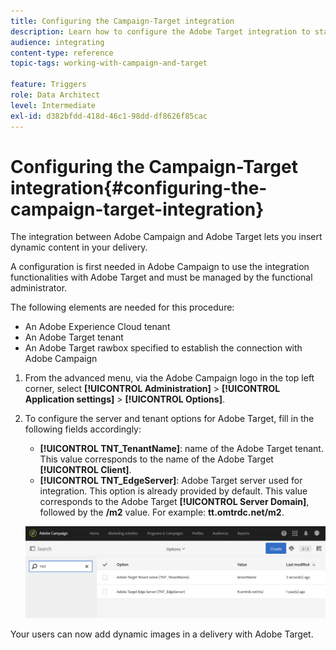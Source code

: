 ```yaml
---
title: Configuring the Campaign-Target integration
description: Learn how to configure the Adobe Target integration to start using dynamic content in Adobe Campaign.
audience: integrating
content-type: reference
topic-tags: working-with-campaign-and-target

feature: Triggers
role: Data Architect
level: Intermediate
exl-id: d382bfdd-418d-46c1-98dd-df8626f85cac
---
```

# Configuring the Campaign-Target integration{#configuring-the-campaign-target-integration}

The integration between Adobe Campaign and Adobe Target lets you insert dynamic content in your delivery.

A configuration is first needed in Adobe Campaign to use the integration functionalities with Adobe Target and must be managed by the functional administrator.

The following elements are needed for this procedure:

* An Adobe Experience Cloud tenant
* An Adobe Target tenant
* An Adobe Target rawbox specified to establish the connection with Adobe Campaign

1. From the advanced menu, via the Adobe Campaign logo in the top left corner, select **[!UICONTROL Administration]** > **[!UICONTROL Application settings]** > **[!UICONTROL Options]**.
1. To configure the server and tenant options for Adobe Target, fill in the following fields accordingly:

    * **[!UICONTROL TNT_TenantName]**: name of the Adobe Target tenant. This value corresponds to the name of the Adobe Target **[!UICONTROL Client]**.
    * **[!UICONTROL TNT_EdgeServer]**: Adobe Target server used for integration. This option is already provided by default. This value corresponds to the Adobe Target **[!UICONTROL Server Domain]**, followed by the **/m2** value. For example: **tt.omtrdc.net/m2**.

   ![](assets/tar_options.png)

Your users can now add dynamic images in a delivery with Adobe Target.
